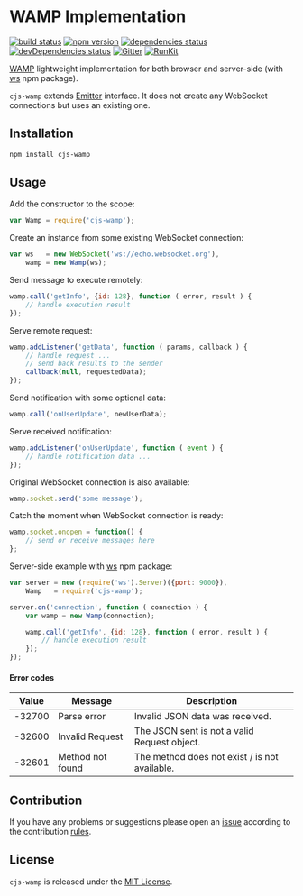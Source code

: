 WAMP Implementation
===================

[![build status](https://img.shields.io/travis/cjssdk/wamp.svg?style=flat-square)](https://travis-ci.org/cjssdk/wamp)
[![npm version](https://img.shields.io/npm/v/cjs-wamp.svg?style=flat-square)](https://www.npmjs.com/package/cjs-wamp)
[![dependencies status](https://img.shields.io/david/cjssdk/wamp.svg?style=flat-square)](https://david-dm.org/cjssdk/wamp)
[![devDependencies status](https://img.shields.io/david/dev/cjssdk/wamp.svg?style=flat-square)](https://david-dm.org/cjssdk/wamp?type=dev)
[![Gitter](https://img.shields.io/badge/gitter-join%20chat-blue.svg?style=flat-square)](https://gitter.im/DarkPark/cjssdk)
[![RunKit](https://img.shields.io/badge/RunKit-try-yellow.svg?style=flat-square)](https://runkit.com/npm/cjs-wamp)


[WAMP](http://wamp-proto.org/) lightweight implementation for both browser and server-side (with [ws](https://www.npmjs.com/package/ws) npm package).

`cjs-wamp` extends [Emitter](https://github.com/cjssdk/emitter) interface.
It does not create any WebSocket connections but uses an existing one.


## Installation ##

```bash
npm install cjs-wamp
```


## Usage ##

Add the constructor to the scope:

```js
var Wamp = require('cjs-wamp');
```

Create an instance from some existing WebSocket connection:

```js
var ws   = new WebSocket('ws://echo.websocket.org'),
    wamp = new Wamp(ws);
```

Send message to execute remotely:

```js
wamp.call('getInfo', {id: 128}, function ( error, result ) {
    // handle execution result
});
```

Serve remote request:

```js
wamp.addListener('getData', function ( params, callback ) {
    // handle request ...
    // send back results to the sender
    callback(null, requestedData);
});
```

Send notification with some optional data:

```js
wamp.call('onUserUpdate', newUserData);
```

Serve received notification:

```js
wamp.addListener('onUserUpdate', function ( event ) {
    // handle notification data ...
});
```

Original WebSocket connection is also available:

```js
wamp.socket.send('some message');
```

Catch the moment when WebSocket connection is ready:

```js
wamp.socket.onopen = function() {
    // send or receive messages here
};
```

Server-side example with [ws](https://www.npmjs.com/package/ws) npm package:

```js
var server = new (require('ws').Server)({port: 9000}),
    Wamp   = require('cjs-wamp');

server.on('connection', function ( connection ) {
    var wamp = new Wamp(connection);

    wamp.call('getInfo', {id: 128}, function ( error, result ) {
        // handle execution result
    });
});
```

#### Error codes

 Value  | Message          | Description
--------|------------------|-------------
 -32700 | Parse error      | Invalid JSON data was received.
 -32600 | Invalid Request  | The JSON sent is not a valid Request object.
 -32601 | Method not found | The method does not exist / is not available.


## Contribution ##

If you have any problems or suggestions please open an [issue](https://github.com/cjssdk/wamp/issues)
according to the contribution [rules](.github/contributing.md).


## License ##

`cjs-wamp` is released under the [MIT License](license.md).
